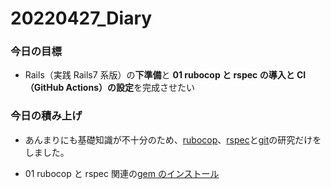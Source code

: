 # 20220427_Diary

### 今日の目標

- Rails（実践 Rails7 系版）の**下準備**と **01 rubocop と rspec の導入と CI（GitHub Actions）の設定**を完成させたい

### 今日の積み上げ

- あんまりにも基礎知識が不十分のため、[rubocop](https://kitsune.blog/rails-rubocop#RuboCop%E3%81%AE%E3%83%AA%E3%83%95%E3%82%A1%E3%82%AF%E3%82%BF%E3%83%AA%E3%83%B3%E3%82%B0%E6%89%8B%E9%A0%86]%E3%82%92%E5%8F%82%E7%85%A7%E3%81%97%E3%81%9F%E3%81%A8%E3%81%93%E3%82%8D)、[rspec](https://www.sejuku.net/blog/47847)と[git](https://gitbook.tw/chapters/gitflow/why-need-git-flow)の研究だけをしました。

- 01 rubocop と rspec 関連の[gem のインストール](https://github.com/HenryChung81/insta_clone_rails7/tree/feature/01_rubocop_and_rspec)
